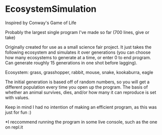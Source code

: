 # EcosystemSimulation
Inspired by Conway's Game of Life

Probably the largest single program I've made so far (700 lines, give or take)

Originally created for use as a small science fair project. It just takes the following ecosystem and simulates it over generations (you can choose how many ecosystems to generate at a time, or enter 0 to end program. Can generate roughly 15 generations in one shot before lagging). 

Ecosystem: grass, grasshopper, rabbit, mouse, snake, kookaburra, eagle

The initial generation is based off of random numbers, so you will get a different population every time you open up the program. The basis of whether an animal survives, dies, and/or how many it can reproduce is set with values. 

Keep in mind I had no intention of making an efficient program, as this was just for fun :)

*I reccommend running the program in some live console, such as the one on repl.it
